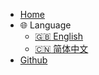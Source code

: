 - [Home](/)
- :globe_with_meridians: Language 
    - [:uk: English](/en)
    - [:cn: 简体中文](/)
- [Github](https://github.com/becoze)

